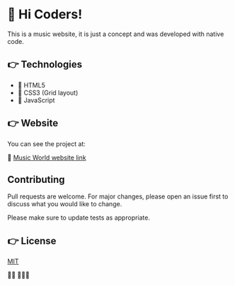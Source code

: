 # 🙌 Hi Coders!

This is a music website, it is just a concept and was developed with native code.

## 👉 Technologies

- 📌 HTML5
- 📌 CSS3 (Grid layout)
- 📌 JavaScript
## 👉 Website
You can see the project at:

📍 [Music World website link](https://carlosleoncode.github.io/Music-world/)

## Contributing
Pull requests are welcome. For major changes, please open an issue first to discuss what you would like to change.

Please make sure to update tests as appropriate.

## 👉 License
[MIT](https://choosealicense.com/licenses/mit/)


👨‍💻 🎼🎼🎼